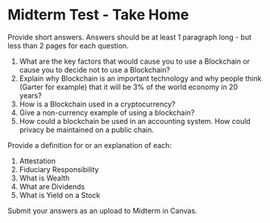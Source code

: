 
<style>
.pagebreak { page-break-before: always; }
.half { height: 200px; }
</style>
<style>
.pagebreak { page-break-before: always; }
.half { height: 200px; }
.markdown-body {
	font-size: 12px;
}
.markdown-body td {
	font-size: 12px;
}
</style>




# Midterm Test - Take Home

Provide short answers.
Answers should be at least 1 paragraph long - but less than 2 pages for each question.

1. What are the key factors that would cause you to use a Blockchain or cause you to decide not to use a Blockchain?
2. Explain why Blockchain is an important technology and why people think (Garter for example) that it will be 3% of the world economy in 20 years?
3. How is a Blockchain used in a cryptocurrency?
5. Give a non-currency example of using a blockchain?
5. How could a blockchain be used in an accounting system.  How could privacy be maintained on a public chain.

Provide a definition for  or an explanation of each:

1. Attestation
2. Fiduciary Responsibility
3. What is Wealth
4. What are Dividends
5. What is Yield on a Stock

Submit your answers as an upload to Midterm in Canvas.

